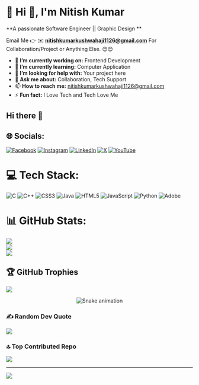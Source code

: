 # 💫 Hi 👋, I'm Nitish Kumar
**A passionate Software Engineer || Graphic Design  **

Email Me 👉 ✉️ **nitishkumarkushwahaji1126@gmail.com** For Collaboration/Project or Anything Else. 😊😊

- 🔭 **I’m currently working on:** Frontend Development
- 🌱 **I’m currently learning:** Computer Application
- 🤔 **I’m looking for help with:** Your project here
- 💬 **Ask me about:** Collaboration, Tech Support
- 📫 **How to reach me:** nitishkumarkushwahaji1126@gmail.com
- ⚡ **Fun fact:** I Love Tech and Tech Love Me
## Hi there 👋

<!--
**nitishFutureTech/nitishFutureTech** is a ✨ _special_ ✨ repository because its `README.md` (this file) appears on your GitHub profile.

Here are some ideas to get you started:

- 🔭 I’m currently working on ...
- 🌱 I’m currently learning ...
- 👯 I’m looking to collaborate on ...
- 🤔 I’m looking for help with ...
- 💬 Ask me about ...
- 📫 How to reach me: ...
- 😄 Pronouns: ...
- ⚡ Fun fact: ...
-->


## 🌐 Socials:
[![Facebook](https://img.shields.io/badge/Facebook-%231877F2.svg?logo=Facebook&logoColor=white)](https://facebook.com/19bwGbLtEH) [![Instagram](https://img.shields.io/badge/Instagram-%23E4405F.svg?logo=Instagram&logoColor=white)](https://instagram.com/hey_nk__) [![LinkedIn](https://img.shields.io/badge/LinkedIn-%230077B5.svg?logo=linkedin&logoColor=white)](https://linkedin.com/in/nitish-kumar-229ab3384) [![X](https://img.shields.io/badge/X-black.svg?logo=X&logoColor=white)](https://x.com/nitish_k_07) [![YouTube](https://img.shields.io/badge/YouTube-%23FF0000.svg?logo=YouTube&logoColor=white)](https://youtube.com/@gurujitech_07) 

# 💻 Tech Stack:
![C](https://img.shields.io/badge/c-%2300599C.svg?style=for-the-badge&logo=c&logoColor=white) ![C++](https://img.shields.io/badge/c++-%2300599C.svg?style=for-the-badge&logo=c%2B%2B&logoColor=white) ![CSS3](https://img.shields.io/badge/css3-%231572B6.svg?style=for-the-badge&logo=css3&logoColor=white) ![Java](https://img.shields.io/badge/java-%23ED8B00.svg?style=for-the-badge&logo=openjdk&logoColor=white) ![HTML5](https://img.shields.io/badge/html5-%23E34F26.svg?style=for-the-badge&logo=html5&logoColor=white) ![JavaScript](https://img.shields.io/badge/javascript-%23323330.svg?style=for-the-badge&logo=javascript&logoColor=%23F7DF1E) ![Python](https://img.shields.io/badge/python-3670A0?style=for-the-badge&logo=python&logoColor=ffdd54) ![Adobe](https://img.shields.io/badge/adobe-%23FF0000.svg?style=for-the-badge&logo=adobe&logoColor=white)
# 📊 GitHub Stats:
![](https://github-readme-stats.vercel.app/api?username=nitishFutureTech&theme=radical&hide_border=false&include_all_commits=true&count_private=false)<br/>
![](https://nirzak-streak-stats.vercel.app/?user=nitishFutureTech&theme=radical&hide_border=false)<br/>
![](https://github-readme-stats.vercel.app/api/top-langs/?username=nitishFutureTech&theme=radical&hide_border=false&include_all_commits=true&count_private=false&layout=compact)

## 🏆 GitHub Trophies
![](https://github-profile-trophy.vercel.app/?username=nitishFutureTech&theme=radical&no-frame=false&no-bg=true&margin-w=4)

<div align="center">
  <img src="https://profile-readme-generator.com/assets/snake.svg" alt="Snake animation" />
</div>


### ✍️ Random Dev Quote
![](https://quotes-github-readme.vercel.app/api?type=horizontal&theme=radical)

### 🔝 Top Contributed Repo
![](https://github-contributor-stats.vercel.app/api?username=nitishFutureTech&limit=5&theme=dark&combine_all_yearly_contributions=true)

---
[![](https://visitcount.itsvg.in/api?id=nitishFutureTech&icon=0&color=0)](https://visitcount.itsvg.in)

<!-- Proudly created with GPRM ( https://gprm.itsvg.in ) -->
